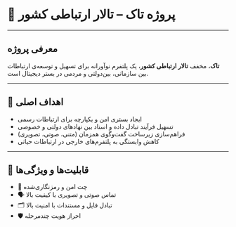 # 📡 پروژه تاک – تالار ارتباطی کشور

---

## معرفی پروژه

**تاک**، مخفف **تالار ارتباطی کشور**، یک پلتفرم نوآورانه برای تسهیل و توسعه‌ی ارتباطات بین سازمانی، بین‌دولتی و مردمی در بستر دیجیتال است.

---

## 🎯 اهداف اصلی

- ایجاد بستری امن و یکپارچه برای ارتباطات رسمی
- تسهیل فرآیند تبادل داده و اسناد بین نهادهای دولتی و خصوصی
- فراهم‌سازی زیرساخت گفت‌وگوی همزمان (متنی، صوتی، تصویری)
- کاهش وابستگی به پلتفرم‌های خارجی در ارتباطات حیاتی

---

## 🔧 قابلیت‌ها و ویژگی‌ها

- 💬 چت امن و رمزنگاری‌شده
- 🗣 تماس صوتی و تصویری با کیفیت بالا
- 🗂 تبادل فایل و مستندات با امنیت بالا
- 🛡 احراز هویت چندمرحله‌
